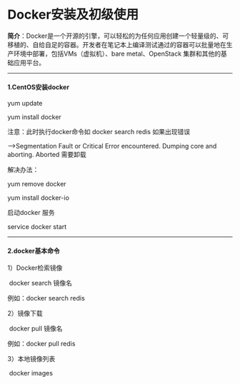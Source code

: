 # **Docker安装及初级使用**

**简介**：Docker是一个开源的引擎，可以轻松的为任何应用创建一个轻量级的、可移植的、自给自足的容器。开发者在笔记本上编译测试通过的容器可以批量地在生产环境中部署，包括VMs（虚拟机）、bare metal、OpenStack 集群和其他的基础应用平台。 

------

#### 1.CentOS安装docker

yum update

yum install docker

注意：此时执行docker命令如   docker search redis  如果出现错误

-->Segmentation Fault or Critical Error encountered. Dumping core and aborting.
Aborted 需要卸载

解决办法：

yum remove docker

yum install docker-io

启动docker 服务

service docker start

------

#### 2.docker基本命令

1）Docker检索镜像

​	docker search 镜像名

例如：docker search redis



2）镜像下载

​	docker pull 镜像名

例如：docker pull redis



3）本地镜像列表

​	docker images